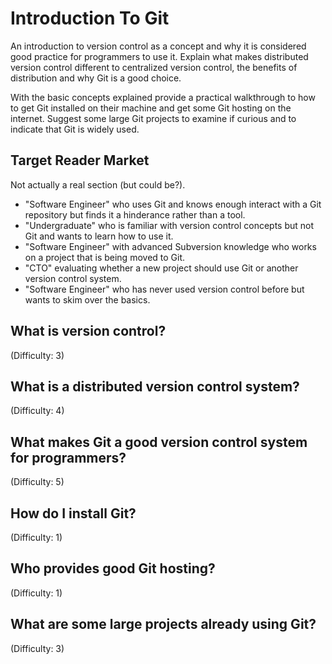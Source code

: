 # Introduction To Git

An introduction to version control as a concept and why it is considered good practice for programmers to use it. Explain what makes distributed version control different to centralized version control, the benefits of distribution and why Git is a good choice.

With the basic concepts explained provide a practical walkthrough to how to get Git installed on their machine and get some Git hosting on the internet. Suggest some large Git projects to examine if curious and to indicate that Git is widely used.

## Target Reader Market
Not actually a real section (but could be?).

- "Software Engineer" who uses Git and knows enough interact with a Git repository but finds it a hinderance rather than a tool.
- "Undergraduate" who is familiar with version control concepts but not Git and wants to learn how to use it.
- "Software Engineer" with advanced Subversion knowledge who works on a project that is being moved to Git.
- "CTO" evaluating whether a new project should use Git or another version control system.
- "Software Engineer" who has never used version control before but wants to skim over the basics.

## What is version control?
(Difficulty: 3)

## What is a distributed version control system?
(Difficulty: 4)

## What makes Git a good version control system for programmers?
(Difficulty: 5)

## How do I install Git?
(Difficulty: 1)

## Who provides good Git hosting?
(Difficulty: 1)

## What are some large projects already using Git?
(Difficulty: 3)
